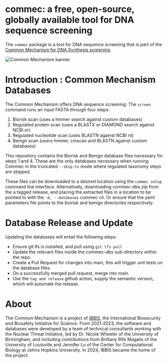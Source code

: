 # commec: a free, open-source, globally available tool for DNA sequence screening

The `commec` package is a tool for DNA sequence screening that is part of the
[Common Mechanism for DNA Synthesis screening](https://ibbis.bio/common-mechanism/).

![Common Mechanism banner](https://ibbis.bio/wp-content/uploads/2024/05/commec-v0.1.0-banner.png)

Introduction : Common Mechanism Databases
============
The Common Mechanism offers DNA sequence screening:
The `screen` command runs an input FASTA through four steps:

  1. Biorisk scan (uses a hmmer search against custom databases)
  2. Regulated protein scan (uses a BLASTX or DIAMOND search against NCBI nr)
  3. Regulated nucleotide scan (uses BLASTN against NCBI nt)
  4. Benign scan (users hmmer, cmscan and BLASTN against custom databases)

This repository contains the Biorisk and Benign database files necessary for steps 1 and 4. These are the only databases necessary when running Commec in the truncated `--skip-tx` mode where regulated taxonomy steps are skipped.

These files can be downloaded to a desired location using the `commec setup` command line interface. Alternatively, downloading commec-dbs.zip from the a tagged release, and placing the extracted files in a location to be pointed to with the `-d, --databases` commec cli. Or ensure that the yaml parameters file points to the biorisk and benign directories respectively.

Database Release and Update
===========================
Updating the databases will entail the following steps:
- Ensure git lfs is installed, and pull using `git lfs pull`
- Update the relevant files inside the commec-dbs sub-directory within the repo.
- Create a Pull Request for changes into main, this will trigger unit tests on the database files.
- On a successfully merged pull request, merge into main.
- Use the `tag and release` github action, supply the semantic version, which will automate the release.

About
=====
The Common Mechanism is a project of [IBBIS](https://ibbis.bio), the International Biosecurity and
Biosafety Initiative for Science. From 2021-2023, the software and databases were developed by a
team of technical consultants working with the Nuclear Threat Initiative, led by Dr. Nicole Wheeler
of the University of Birmingham, and including contributions from Brittany Rife Magalis of the
University of Louisville and Jennifer Lu of the Center for Computational Biology at Johns Hopkins
University. In 2024, IBBIS became the home of the project.
